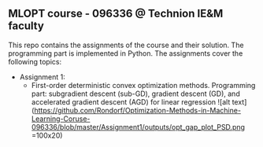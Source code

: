 ## MLOPT course - 096336 @ Technion IE&M faculty 

This repo contains the assignments of the course and their solution. The programming part is implemented in Python.
The assignments cover the following topics:
- Assignment 1:
  - First-order deterministic convex optimization methods. Programming part: subgradient descent (sub-GD), gradient descent (GD), and accelerated gradient descent (AGD) for linear regression 
    ![alt text](https://github.com/Rondorf/Optimization-Methods-in-Machine-Learning-Coruse-096336/blob/master/Assignment1/outputs/opt_gap_plot_PSD.png =100x20)



